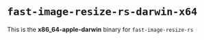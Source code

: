 # `fast-image-resize-rs-darwin-x64`

This is the **x86_64-apple-darwin** binary for `fast-image-resize-rs`
